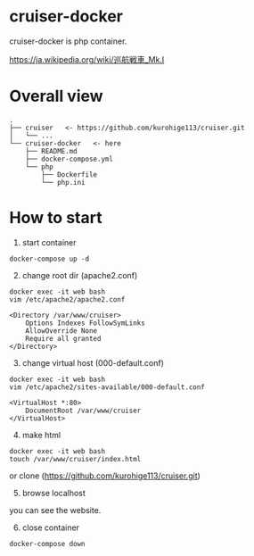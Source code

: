 # cruiser-docker
cruiser-docker is php container.

https://ja.wikipedia.org/wiki/巡航戦車_Mk.I

# Overall view
```
.
├── cruiser   <- https://github.com/kurohige113/cruiser.git
│   └── ...
└── cruiser-docker   <- here
    ├── README.md
    ├── docker-compose.yml
    └── php
        ├── Dockerfile
        └── php.ini
```

# How to start

1. start container
```
docker-compose up -d
```

2. change root dir (apache2.conf)
```
docker exec -it web bash
vim /etc/apache2/apache2.conf

<Directory /var/www/cruiser>
	Options Indexes FollowSymLinks
	AllowOverride None
	Require all granted
</Directory>
```

3. change virtual host (000-default.conf)
```
docker exec -it web bash
vim /etc/apache2/sites-available/000-default.conf

<VirtualHost *:80>
	DocumentRoot /var/www/cruiser
</VirtualHost>
```

4. make html
```
docker exec -it web bash
touch /var/www/cruiser/index.html
```
or clone (https://github.com/kurohige113/cruiser.git)

5. browse localhost

you can see the website.

6. close container

```
docker-compose down
```

